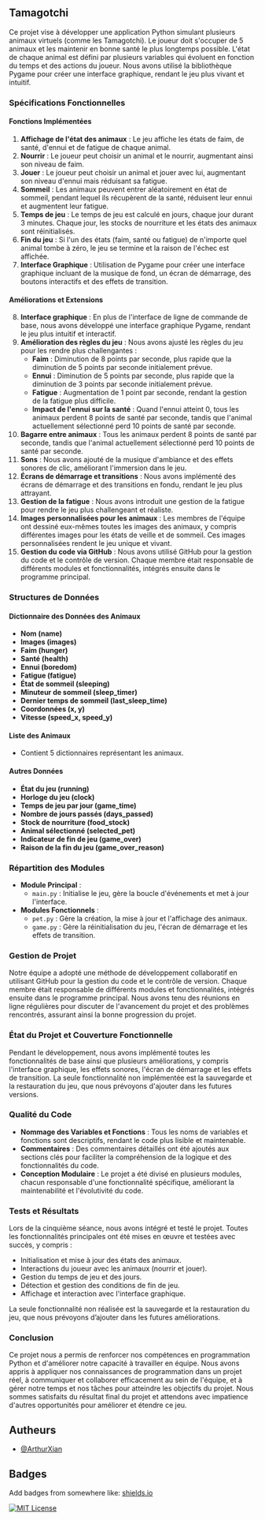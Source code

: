 ## Tamagotchi

Ce projet vise à développer une application Python simulant plusieurs animaux virtuels (comme les Tamagotchi). Le joueur doit s'occuper de 5 animaux et les maintenir en bonne santé le plus longtemps possible. L'état de chaque animal est défini par plusieurs variables qui évoluent en fonction du temps et des actions du joueur. Nous avons utilisé la bibliothèque Pygame pour créer une interface graphique, rendant le jeu plus vivant et intuitif.

### Spécifications Fonctionnelles

#### Fonctions Implémentées
1. **Affichage de l'état des animaux** : Le jeu affiche les états de faim, de santé, d'ennui et de fatigue de chaque animal.
2. **Nourrir** : Le joueur peut choisir un animal et le nourrir, augmentant ainsi son niveau de faim.
3. **Jouer** : Le joueur peut choisir un animal et jouer avec lui, augmentant son niveau d'ennui mais réduisant sa fatigue.
4. **Sommeil** : Les animaux peuvent entrer aléatoirement en état de sommeil, pendant lequel ils récupèrent de la santé, réduisent leur ennui et augmentent leur fatigue.
5. **Temps de jeu** : Le temps de jeu est calculé en jours, chaque jour durant 3 minutes. Chaque jour, les stocks de nourriture et les états des animaux sont réinitialisés.
6. **Fin du jeu** : Si l'un des états (faim, santé ou fatigue) de n'importe quel animal tombe à zéro, le jeu se termine et la raison de l'échec est affichée.
7. **Interface Graphique** : Utilisation de Pygame pour créer une interface graphique incluant de la musique de fond, un écran de démarrage, des boutons interactifs et des effets de transition.

#### Améliorations et Extensions
8. **Interface graphique** : En plus de l'interface de ligne de commande de base, nous avons développé une interface graphique Pygame, rendant le jeu plus intuitif et interactif.
9. **Amélioration des règles du jeu** : Nous avons ajusté les règles du jeu pour les rendre plus challengantes :
   - **Faim** : Diminution de 8 points par seconde, plus rapide que la diminution de 5 points par seconde initialement prévue.
   - **Ennui** : Diminution de 5 points par seconde, plus rapide que la diminution de 3 points par seconde initialement prévue.
   - **Fatigue** : Augmentation de 1 point par seconde, rendant la gestion de la fatigue plus difficile.
   - **Impact de l'ennui sur la santé** : Quand l'ennui atteint 0, tous les animaux perdent 8 points de santé par seconde, tandis que l'animal actuellement sélectionné perd 10 points de santé par seconde.
10. **Bagarre entre animaux** : Tous les animaux perdent 8 points de santé par seconde, tandis que l'animal actuellement sélectionné perd 10 points de santé par seconde.
11. **Sons** : Nous avons ajouté de la musique d'ambiance et des effets sonores de clic, améliorant l'immersion dans le jeu.
12. **Écrans de démarrage et transitions** : Nous avons implémenté des écrans de démarrage et des transitions en fondu, rendant le jeu plus attrayant.
13. **Gestion de la fatigue** : Nous avons introduit une gestion de la fatigue pour rendre le jeu plus challengeant et réaliste.
14. **Images personnalisées pour les animaux** : Les membres de l'équipe ont dessiné eux-mêmes toutes les images des animaux, y compris différentes images pour les états de veille et de sommeil. Ces images personnalisées rendent le jeu unique et vivant.
15. **Gestion du code via GitHub** : Nous avons utilisé GitHub pour la gestion du code et le contrôle de version. Chaque membre était responsable de différents modules et fonctionnalités, intégrés ensuite dans le programme principal.

### Structures de Données

#### Dictionnaire des Données des Animaux
- **Nom (name)**
- **Images (images)**
- **Faim (hunger)**
- **Santé (health)**
- **Ennui (boredom)**
- **Fatigue (fatigue)**
- **État de sommeil (sleeping)**
- **Minuteur de sommeil (sleep_timer)**
- **Dernier temps de sommeil (last_sleep_time)**
- **Coordonnées (x, y)**
- **Vitesse (speed_x, speed_y)**

#### Liste des Animaux
- Contient 5 dictionnaires représentant les animaux.

#### Autres Données
- **État du jeu (running)**
- **Horloge du jeu (clock)**
- **Temps de jeu par jour (game_time)**
- **Nombre de jours passés (days_passed)**
- **Stock de nourriture (food_stock)**
- **Animal sélectionné (selected_pet)**
- **Indicateur de fin de jeu (game_over)**
- **Raison de la fin du jeu (game_over_reason)**

### Répartition des Modules

- **Module Principal** :
  - `main.py` : Initialise le jeu, gère la boucle d'événements et met à jour l'interface.
- **Modules Fonctionnels** :
  - `pet.py` : Gère la création, la mise à jour et l'affichage des animaux.
  - `game.py` : Gère la réinitialisation du jeu, l'écran de démarrage et les effets de transition.

### Gestion de Projet
Notre équipe a adopté une méthode de développement collaboratif en utilisant GitHub pour la gestion du code et le contrôle de version. Chaque membre était responsable de différents modules et fonctionnalités, intégrés ensuite dans le programme principal. Nous avons tenu des réunions en ligne régulières pour discuter de l'avancement du projet et des problèmes rencontrés, assurant ainsi la bonne progression du projet.

### État du Projet et Couverture Fonctionnelle
Pendant le développement, nous avons implémenté toutes les fonctionnalités de base ainsi que plusieurs améliorations, y compris l'interface graphique, les effets sonores, l'écran de démarrage et les effets de transition. La seule fonctionnalité non implémentée est la sauvegarde et la restauration du jeu, que nous prévoyons d'ajouter dans les futures versions.

### Qualité du Code
- **Nommage des Variables et Fonctions** : Tous les noms de variables et fonctions sont descriptifs, rendant le code plus lisible et maintenable.
- **Commentaires** : Des commentaires détaillés ont été ajoutés aux sections clés pour faciliter la compréhension de la logique et des fonctionnalités du code.
- **Conception Modulaire** : Le projet a été divisé en plusieurs modules, chacun responsable d'une fonctionnalité spécifique, améliorant la maintenabilité et l'évolutivité du code.

### Tests et Résultats
Lors de la cinquième séance, nous avons intégré et testé le projet. Toutes les fonctionnalités principales ont été mises en œuvre et testées avec succès, y compris :
- Initialisation et mise à jour des états des animaux.
- Interactions du joueur avec les animaux (nourrir et jouer).
- Gestion du temps de jeu et des jours.
- Détection et gestion des conditions de fin de jeu.
- Affichage et interaction avec l'interface graphique.

La seule fonctionnalité non réalisée est la sauvegarde et la restauration du jeu, que nous prévoyons d’ajouter dans les futures améliorations.

### Conclusion
Ce projet nous a permis de renforcer nos compétences en programmation Python et d'améliorer notre capacité à travailler en équipe. Nous avons appris à appliquer nos connaissances de programmation dans un projet réel, à communiquer et collaborer efficacement au sein de l'équipe, et à gérer notre temps et nos tâches pour atteindre les objectifs du projet. Nous sommes satisfaits du résultat final du projet et attendons avec impatience d'autres opportunités pour améliorer et étendre ce jeu.

## Autheurs

- [@ArthurXian](https://www.github.com/ArthurXian)


## Badges

Add badges from somewhere like: [shields.io](https://shields.io/)

[![MIT License](https://img.shields.io/badge/License-MIT-green.svg)](https://choosealicense.com/licenses/mit/)

